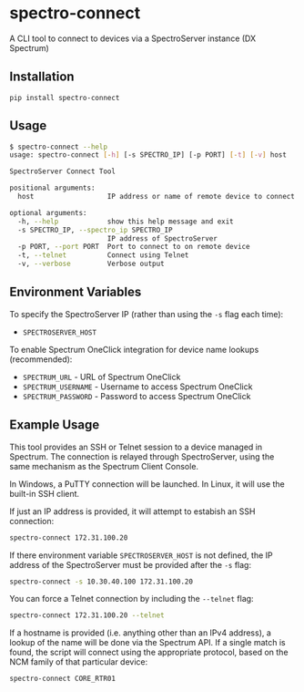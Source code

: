 # spectro-connect

A CLI tool to connect to devices via a SpectroServer instance (DX Spectrum)

## Installation

`pip install spectro-connect`

## Usage

```bash
$ spectro-connect --help
usage: spectro-connect [-h] [-s SPECTRO_IP] [-p PORT] [-t] [-v] host

SpectroServer Connect Tool

positional arguments:
  host                  IP address or name of remote device to connect to

optional arguments:
  -h, --help            show this help message and exit
  -s SPECTRO_IP, --spectro_ip SPECTRO_IP
                        IP address of SpectroServer
  -p PORT, --port PORT  Port to connect to on remote device
  -t, --telnet          Connect using Telnet
  -v, --verbose         Verbose output
```

## Environment Variables

To specify the SpectroServer IP (rather than using the `-s` flag each time):

- `SPECTROSERVER_HOST`

To enable Spectrum OneClick integration for device name lookups (recommended):

- `SPECTRUM_URL` - URL of Spectrum OneClick
- `SPECTRUM_USERNAME` - Username to access Spectrum OneClick
- `SPECTRUM_PASSWORD` - Password to access Spectrum OneClick

## Example Usage

This tool provides an SSH or Telnet session to a device managed in Spectrum.
The connection is relayed through SpectroServer, using the same mechanism as
the Spectrum Client Console.

In Windows, a PuTTY connection will be launched. In Linux, it will use the
built-in SSH client.

If just an IP address is provided, it will attempt to estabish an SSH
connection:

```bash
spectro-connect 172.31.100.20
```

If there environment variable `SPECTROSERVER_HOST` is not defined, the IP
address of the SpectroServer must be provided after the `-s` flag:

```bash
spectro-connect -s 10.30.40.100 172.31.100.20
```

You can force a Telnet connection by including the `--telnet` flag:

```bash
spectro-connect 172.31.100.20 --telnet
```

If a hostname is provided (i.e. anything other than an IPv4 address), a lookup
of the name will be done via the Spectrum API. If a single match is found, the
script will connect using the appropriate protocol, based on the NCM family of
that particular device:

```bash
spectro-connect CORE_RTR01
```